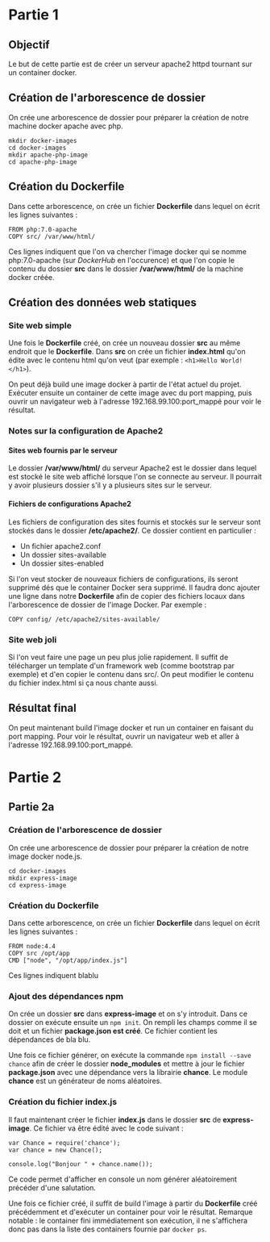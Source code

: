 # Partie 1

## Objectif
Le but de cette partie est de créer un serveur apache2 httpd tournant sur un container docker.

## Création de l'arborescence de dossier
On crée une arborescence de dossier pour préparer la création de notre machine docker apache avec php.

```
mkdir docker-images
cd docker-images
mkdir apache-php-image
cd apache-php-image
```

## Création du Dockerfile

Dans cette arborescence, on crée un fichier **Dockerfile** dans lequel on écrit les lignes suivantes :

```
FROM php:7.0-apache
COPY src/ /var/www/html/
```

Ces lignes indiquent que l'on va chercher l'image docker qui se nomme php:7.0-apache (sur *DockerHub* en l'occurence) et que l'on copie le contenu du dossier **src** dans le dossier **/var/www/html/** de la machine docker créée.

## Création des données web statiques
### Site web simple

Une fois le **Dockerfile** créé, on crée un nouveau dossier **src** au même endroit que le **Dockerfile**.
Dans **src** on crée un fichier **index.html** qu'on édite avec le contenu html qu'on veut (par exemple : ```<h1>Hello World!</h1>```).

On peut déjà build une image docker à partir de l'état actuel du projet. Exécuter ensuite un container de cette image avec du port mapping, puis ouvrir un navigateur web à l'adresse 192.168.99.100:port_mappé pour voir le résultat.

### Notes sur la configuration de Apache2
#### Sites web fournis par le serveur
Le dossier **/var/www/html/** du serveur Apache2 est le dossier dans lequel est stocké le site web affiché lorsque l'on se connecte au serveur. Il pourrait y avoir plusieurs dossier s'il y a plusieurs sites sur le serveur.

#### Fichiers de configurations Apache2
Les fichiers de configuration des sites fournis et stockés sur le serveur sont stockés dans le dossier **/etc/apache2/**.
Ce dossier contient en particulier :

- Un fichier apache2.conf
- Un dossier sites-available
- Un dossier sites-enabled

Si l'on veut stocker de nouveaux fichiers de configurations, ils seront supprimé dés que le container Docker sera supprimé.
Il faudra donc ajouter une ligne dans notre **Dockerfile** afin de copier des fichiers locaux dans l'arborescence de dossier de l'image Docker. Par exemple :

```
COPY config/ /etc/apache2/sites-available/
```

### Site web joli

Si l'on veut faire une page un peu plus jolie rapidement. Il suffit de télécharger un template d'un framework web (comme bootstrap par exemple) et d'en copier le contenu dans src/. On peut modifier le contenu du fichier index.html si ça nous chante aussi.

## Résultat final

On peut maintenant build l'image docker et run un container en faisant du port mapping. 
Pour voir le résultat, ouvrir un navigateur web et aller à l'adresse 192.168.99.100:port_mappé.

# Partie 2
## Partie 2a
### Création de l'arborescence de dossier
On crée une arborescence de dossier pour préparer la création de notre image docker node.js.

```
cd docker-images
mkdir express-image
cd express-image
```

### Création du Dockerfile

Dans cette arborescence, on crée un fichier **Dockerfile** dans lequel on écrit les lignes suivantes :

```
FROM node:4.4
COPY src /opt/app
CMD ["node", "/opt/app/index.js"]
```

Ces lignes indiquent blablu

### Ajout des dépendances npm
On crée un dossier **src** dans **express-image** et on s'y introduit.
Dans ce dossier on exécute ensuite un ```npm init```. On rempli les champs comme il se doit et un fichier **package.json est créé**.
Ce fichier contient les dépendances de bla blu.

Une fois ce fichier générer, on exécute la commande ```npm install --save chance``` afin de créer le dossier **node_modules** et mettre à jour le fichier **package.json** avec une dépendance vers la librairie **chance**.
Le module **chance** est un générateur de noms aléatoires.

### Création du fichier index.js
Il faut maintenant créer le fichier **index.js** dans le dossier **src** de **express-image**. Ce fichier va être édité avec le code suivant :

```
var Chance = require('chance');
var chance = new Chance();

console.log("Bonjour " + chance.name());
```

Ce code permet d'afficher en console un nom générer aléatoirement précéder d'une salutation.

Une fois ce fichier créé, il suffit de build l'image à partir du **Dockerfile** créé précédemment et d'exécuter un container pour voir le résultat.
Remarque notable : le container fini immédiatement son exécution, il ne s'affichera donc pas dans la liste des containers fournie par ```docker ps```.